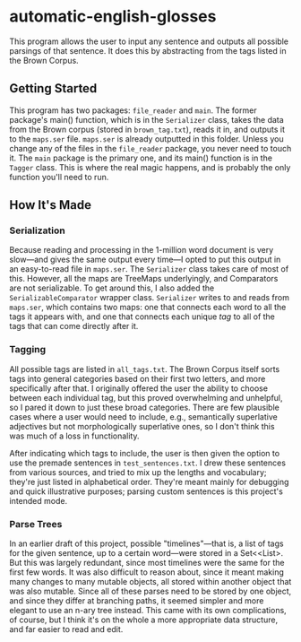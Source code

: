 # automatic-english-glosses
This program allows the user to input any sentence and outputs all possible parsings of that sentence. It does this by abstracting from the tags listed in the Brown Corpus.

## Getting Started
This program has two packages: `file_reader` and `main`. The former package's main() function, which is in the `Serializer` class, takes the data from the Brown corpus (stored in `brown_tag.txt`), reads it in, and outputs it to the `maps.ser` file. `maps.ser` is already outputted in this folder. Unless you change any of the files in the `file_reader` package, you never need to touch it. The `main` package is the primary one, and its main() function is in the `Tagger` class. This is where the real magic happens, and is probably the only function you'll need to run.

## How It's Made

### Serialization
Because reading and processing in the 1-million word document is very slow—and gives the same output every time—I opted to put this output in an easy-to-read file in `maps.ser`. The `Serializer` class takes care of most of this. However, all the maps are TreeMaps underlyingly, and Comparators are not serializable. To get around this, I also added the `SerializableComparator` wrapper class. `Serializer` writes to and reads from `maps.ser`, which contains two maps: one that connects each word to all the tags it appears with, and one that connects each unique *tag* to all of the tags that can come directly after it.

### Tagging
All possible tags are listed in `all_tags.txt`. The Brown Corpus itself sorts tags into general categories based on their first two letters, and more specifically after that. I originally offered the user the ability to choose between each individual tag, but this proved overwhelming and unhelpful, so I pared it down to just these broad categories. There are few plausible cases where a user would need to include, e.g., semantically superlative adjectives but not morphologically superlative ones, so I don't think this was much of a loss in functionality.

After indicating which tags to include, the user is then given the option to use the premade sentences in `test_sentences.txt`. I drew these sentences from various sources, and tried to mix up the lengths and vocabulary; they're just listed in alphabetical order. They're meant mainly for debugging and quick illustrative purposes; parsing custom sentences is this project's intended mode.

### Parse Trees
In an earlier draft of this project, possible "timelines"—that is, a list of tags for the given sentence, up to a certain word—were stored in a Set<<List<String>>. But this was largely redundant, since most timelines were the same for the first few words. It was also difficult to reason about, since it meant making many changes to many mutable objects, all stored within another object that was also mutable. Since all of these parses need to be stored by one object, and since they differ at branching paths, it seemed simpler and more elegant to use an n-ary tree instead. This came with its own complications, of course, but I think it's on the whole a more appropriate data structure, and far easier to read and edit.